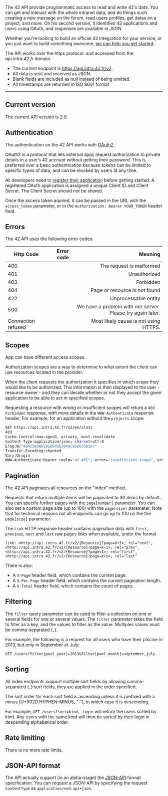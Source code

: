 The 42 API provide programmatic access to read and write 42's data. You can get and interact with the whole intranet data, and do things such creating a new message on the forum, read users profiles, get datas on a project, and more.
On his second version, it identifies 42 applications and users using OAuth, and responses are available in JSON.

Whether you're looking to build an official 42 integration for your service, or you just want to build something awesome, [we can help you get started](/apidoc/guides/getting_started).


The API works over the https protocol. and accessed from the *api.intra.42.fr* domain.

- The current endpoint is https://api.intra.42.fr/v2.
- All data is sent and received as JSON.
- Blank fields are included as null instead of being omitted.
- All timestamps are returned in ISO 8601 format


------------------


Current version
----------------

The current API version is *2.0*.


Authentication
----------------

The authentication on the 42 API works with [OAuth2](http://oauth.net/2/).

OAuth2 is a protocol that lets external apps request authorization to private details in a user’s 42 account without getting their password. This is preferred over a basic authentication because tokens can be limited to specific types of data, and can be revoked by users at any time.

All developers need to [register their application](https://profile.intra.42.fr/oauth/applications/new) before getting started. A registered OAuth application is assigned a unique Client ID and Client Secret. The Client Secret should not be shared.

Once the access token aquired, it can be passed in the URL with the `access_token` parameter, or in the `Authorization: Bearer YOUR_TOKEN` header field.


Errors
----------------

The 42 API uses the following error codes:

| Http Code | Error code | Meaning |
|-----------|-----------:|--------:|
| 400       |            | The request is malformed |
| 401       |            | Unauthorized |
| 403       |            | Forbidden|
| 404       |            | Page or resource is not found|
| 422       |            | Unprocessable entity|
| 500       |            | We have a problem with our server. Please try again later.|
| Connection refused       |            |Most likely cause is not using HTTPS. |


Scopes
----------------

App can have different access scopes.

Authorization scopes are a way to determine to what extent the client can use resources located in the provider.

When the client requests the authorization it specifies in which scope they would like to be authorized. This information is then displayed to the user - resource owner - and they can decide whether or not they accept the given application to be able to act in specified scopes.

Requesting a resource with wrong or insufficient scopes will return a `403 Forbidden` response, with more details in the `WWW-Authenticate` response header. For example, for an application without the `projects` scope:

```sh
GET https://api.intra.42.fr/v2/me/slots
403
Cache-Control:max-age=0, private, must-revalidate
Content-Type:application/json; charset=utf-8
ETag:W/"4d4c5e9e9191ebd5b384aca5e6c5b5b7"
Transfer-Encoding:chunked
Vary:Origin
WWW-Authenticate:Bearer realm="42 API", error="insufficient scope", error_description="The action need the following scopes: [projects]"
```


Pagination
----------------

The 42 API paginates all resources on the "index" method.

Requests that return multiple items will be paginated to 30 items by default. You can specify further pages with the `page[number]` parameter. You can also set a custom page size (up to 100) with the `page[size]` parameter. Note that for technical reasons not all endpoints can go up to 100 on the the `page[size]` parameter.

The `Link` HTTP response header contains pagination data with `first`, `previous`, `next` and `last` raw pages links when available, under the format

```
link: <http://api.intra.42.fr/v2/{Resource}?page=X+1>; rel="next", <http://api.intra.42.fr/v2/{Resource}?page=X-1>; rel="prev", <http://api.intra.42.fr/v2/{Resource}?page=1>; rel="first", <http://api.intra.42.fr/v2/{Resource}?page=X+n>; rel="last"
```

There is also:
- A `X-Page` header field, which contains the current page.
- A `X-Per-Page` header field, which contains the current pagination length.
- A `X-Total` header field, which contains the count of pages.


Filtering
----------------

The `filter` query parameter can be used to filter a collection on one or several fields for one or several values. The `filter` parameter takes the field to filter as a key, and the values to filter as the value. Multiples values must be comma-separated (`,`).

For example, the following is a request for all users who have their piscine in 2013, but only in September or July:

`GET /users?filter[pool_year]=2013&filter[pool_month]=september,july`


Sorting
----------------

All index endpoints support multiple sort fields by allowing comma-separated (`,`) sort fields, they are applied in the order specified.

The sort order for each sort field is ascending unless it is prefixed with a minus (U+002D HYPHEN-MINUS, “-“), in which case it is descending.

For example, `GET /users?sort=kind,-login` will return the users sorted by kind. Any users with the same kind will then be sorted by their login in descending alphabetical order.


Rate limiting
----------------

There is no more rate limits.


JSON-API format
----------------

The API actually support (in an alpha-stage) the [JSON-API](http://jsonapi.org/) format specification.
You can request a JSON-API by specifying the request `ContentType` as `application/vnd.api+json`.

